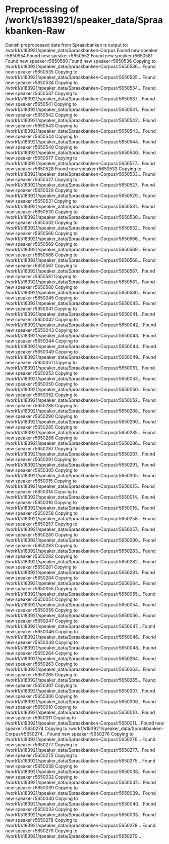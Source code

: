# Preprocessing of /work1/s183921/speaker_data/Spraakbanken-Raw
Danish preprocessed data from Spraakbanken is output to: /work1/s183921/speaker_data/Spraakbanken-Corpus
Found new speaker r5650554
Found new speaker r5650552
Found new speaker r5650581
Found new speaker r5650580
Found new speaker r5650536
Copying to /work1/s183921/speaker_data/Spraakbanken-Corpus/r5650536...
Found new speaker r5650535
Copying to /work1/s183921/speaker_data/Spraakbanken-Corpus/r5650535...
Found new speaker r5650534
Copying to /work1/s183921/speaker_data/Spraakbanken-Corpus/r5650534...
Found new speaker r5650537
Copying to /work1/s183921/speaker_data/Spraakbanken-Corpus/r5650537...
Found new speaker r5650541
Copying to /work1/s183921/speaker_data/Spraakbanken-Corpus/r5650541...
Found new speaker r5650542
Copying to /work1/s183921/speaker_data/Spraakbanken-Corpus/r5650542...
Found new speaker r5650543
Copying to /work1/s183921/speaker_data/Spraakbanken-Corpus/r5650543...
Found new speaker r5650544
Copying to /work1/s183921/speaker_data/Spraakbanken-Corpus/r5650544...
Found new speaker r5650540
Copying to /work1/s183921/speaker_data/Spraakbanken-Corpus/r5650540...
Found new speaker r5650577
Copying to /work1/s183921/speaker_data/Spraakbanken-Corpus/r5650577...
Found new speaker r5650528
Found new speaker r5650533
Copying to /work1/s183921/speaker_data/Spraakbanken-Corpus/r5650533...
Found new speaker r5650527
Copying to /work1/s183921/speaker_data/Spraakbanken-Corpus/r5650527...
Found new speaker r5650529
Copying to /work1/s183921/speaker_data/Spraakbanken-Corpus/r5650529...
Found new speaker r5650531
Copying to /work1/s183921/speaker_data/Spraakbanken-Corpus/r5650531...
Found new speaker r5650530
Copying to /work1/s183921/speaker_data/Spraakbanken-Corpus/r5650530...
Found new speaker r5650532
Copying to /work1/s183921/speaker_data/Spraakbanken-Corpus/r5650532...
Found new speaker r5650566
Copying to /work1/s183921/speaker_data/Spraakbanken-Corpus/r5650566...
Found new speaker r5650569
Copying to /work1/s183921/speaker_data/Spraakbanken-Corpus/r5650569...
Found new speaker r5650568
Copying to /work1/s183921/speaker_data/Spraakbanken-Corpus/r5650568...
Found new speaker r5650567
Copying to /work1/s183921/speaker_data/Spraakbanken-Corpus/r5650567...
Found new speaker r5650581
Copying to /work1/s183921/speaker_data/Spraakbanken-Corpus/r5650581...
Found new speaker r5650580
Copying to /work1/s183921/speaker_data/Spraakbanken-Corpus/r5650580...
Found new speaker r5650045
Copying to /work1/s183921/speaker_data/Spraakbanken-Corpus/r5650045...
Found new speaker r5650041
Copying to /work1/s183921/speaker_data/Spraakbanken-Corpus/r5650041...
Found new speaker r5650042
Copying to /work1/s183921/speaker_data/Spraakbanken-Corpus/r5650042...
Found new speaker r5650043
Copying to /work1/s183921/speaker_data/Spraakbanken-Corpus/r5650043...
Found new speaker r5650044
Copying to /work1/s183921/speaker_data/Spraakbanken-Corpus/r5650044...
Found new speaker r5650049
Copying to /work1/s183921/speaker_data/Spraakbanken-Corpus/r5650049...
Found new speaker r5650051
Copying to /work1/s183921/speaker_data/Spraakbanken-Corpus/r5650051...
Found new speaker r5650053
Copying to /work1/s183921/speaker_data/Spraakbanken-Corpus/r5650053...
Found new speaker r5650050
Copying to /work1/s183921/speaker_data/Spraakbanken-Corpus/r5650050...
Found new speaker r5650052
Copying to /work1/s183921/speaker_data/Spraakbanken-Corpus/r5650052...
Found new speaker r5650288
Copying to /work1/s183921/speaker_data/Spraakbanken-Corpus/r5650288...
Found new speaker r5650290
Copying to /work1/s183921/speaker_data/Spraakbanken-Corpus/r5650290...
Found new speaker r5650285
Copying to /work1/s183921/speaker_data/Spraakbanken-Corpus/r5650285...
Found new speaker r5650286
Copying to /work1/s183921/speaker_data/Spraakbanken-Corpus/r5650286...
Found new speaker r5650287
Copying to /work1/s183921/speaker_data/Spraakbanken-Corpus/r5650287...
Found new speaker r5650291
Copying to /work1/s183921/speaker_data/Spraakbanken-Corpus/r5650291...
Found new speaker r5650305
Copying to /work1/s183921/speaker_data/Spraakbanken-Corpus/r5650305...
Found new speaker r5650015
Copying to /work1/s183921/speaker_data/Spraakbanken-Corpus/r5650015...
Found new speaker r5650014
Copying to /work1/s183921/speaker_data/Spraakbanken-Corpus/r5650014...
Found new speaker r5650016
Copying to /work1/s183921/speaker_data/Spraakbanken-Corpus/r5650016...
Found new speaker r5650258
Copying to /work1/s183921/speaker_data/Spraakbanken-Corpus/r5650258...
Found new speaker r5650257
Copying to /work1/s183921/speaker_data/Spraakbanken-Corpus/r5650257...
Found new speaker r5650280
Copying to /work1/s183921/speaker_data/Spraakbanken-Corpus/r5650280...
Found new speaker r5650283
Copying to /work1/s183921/speaker_data/Spraakbanken-Corpus/r5650283...
Found new speaker r5650282
Copying to /work1/s183921/speaker_data/Spraakbanken-Corpus/r5650282...
Found new speaker r5650281
Copying to /work1/s183921/speaker_data/Spraakbanken-Corpus/r5650281...
Found new speaker r5650284
Copying to /work1/s183921/speaker_data/Spraakbanken-Corpus/r5650284...
Found new speaker r5650055
Copying to /work1/s183921/speaker_data/Spraakbanken-Corpus/r5650055...
Found new speaker r5650054
Copying to /work1/s183921/speaker_data/Spraakbanken-Corpus/r5650054...
Found new speaker r5650056
Copying to /work1/s183921/speaker_data/Spraakbanken-Corpus/r5650056...
Found new speaker r5650047
Copying to /work1/s183921/speaker_data/Spraakbanken-Corpus/r5650047...
Found new speaker r5650046
Copying to /work1/s183921/speaker_data/Spraakbanken-Corpus/r5650046...
Found new speaker r5650048
Copying to /work1/s183921/speaker_data/Spraakbanken-Corpus/r5650048...
Found new speaker r5650264
Copying to /work1/s183921/speaker_data/Spraakbanken-Corpus/r5650264...
Found new speaker r5650263
Copying to /work1/s183921/speaker_data/Spraakbanken-Corpus/r5650263...
Found new speaker r5650265
Copying to /work1/s183921/speaker_data/Spraakbanken-Corpus/r5650265...
Found new speaker r5650307
Copying to /work1/s183921/speaker_data/Spraakbanken-Corpus/r5650307...
Found new speaker r5650306
Copying to /work1/s183921/speaker_data/Spraakbanken-Corpus/r5650306...
Found new speaker r5650010
Copying to /work1/s183921/speaker_data/Spraakbanken-Corpus/r5650010...
Found new speaker r5650011
Copying to /work1/s183921/speaker_data/Spraakbanken-Corpus/r5650011...
Found new speaker r5650274
Copying to /work1/s183921/speaker_data/Spraakbanken-Corpus/r5650274...
Found new speaker r5650276
Copying to /work1/s183921/speaker_data/Spraakbanken-Corpus/r5650276...
Found new speaker r5650277
Copying to /work1/s183921/speaker_data/Spraakbanken-Corpus/r5650277...
Found new speaker r5650275
Copying to /work1/s183921/speaker_data/Spraakbanken-Corpus/r5650275...
Found new speaker r5650038
Copying to /work1/s183921/speaker_data/Spraakbanken-Corpus/r5650038...
Found new speaker r5650032
Copying to /work1/s183921/speaker_data/Spraakbanken-Corpus/r5650032...
Found new speaker r5650039
Copying to /work1/s183921/speaker_data/Spraakbanken-Corpus/r5650039...
Found new speaker r5650040
Copying to /work1/s183921/speaker_data/Spraakbanken-Corpus/r5650040...
Found new speaker r5650033
Copying to /work1/s183921/speaker_data/Spraakbanken-Corpus/r5650033...
Found new speaker r5650278
Copying to /work1/s183921/speaker_data/Spraakbanken-Corpus/r5650278...
Found new speaker r5650279
Copying to /work1/s183921/speaker_data/Spraakbanken-Corpus/r5650279...
